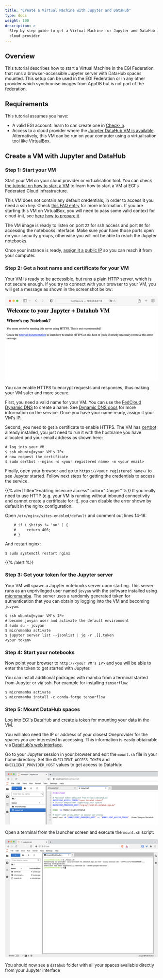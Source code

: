 ```yaml
---
title: "Create a Virtual Machine with Jupyter and DataHub"
type: docs
weight: 100
description: >
  Step by step guide to get a Virtual Machine for Jupyter and DataHub in your
  cloud provider
---
```


## Overview

This tutorial describes how to start a Virtual Machine in the EGI Federation
that runs a browser-accessible Jupyter server with DataHub spaces mounted. This
setup can be used in the EGI Federation or in any other provider which
synchronise images from AppDB but is not part of the federation.

## Requirements

This tutorial assumes you have:

- A valid EGI account: learn to can create one in
  [Check-in](../../aai/check-in/signup).
- Access to a cloud provider where the
  [Jupyter DataHub VM is available](https://appdb.egi.eu/store/vappliance/jupyter.datahub.vm).
  Alternatively, this VM can be run on your computer using a virtualisation tool
  like VirtualBox.

## Create a VM with Jupyter and DataHub

### Step 1: Start your VM

Start your VM on your cloud provider or virtualisation tool. You can check
[the tutorial on how to start a VM](../create-your-first-virtual-machine) to
learn how to start a VM at EGI's Federated Cloud infrastructure.

This VM does not contain any default credentials, in order to access it you need
a ssh key. Check
[this FAQ entry](../../compute/cloud-compute/faq/#how-can-i-inject-my-public-ssh-key-into-the-machine)
for more information. If you are starting this VM on VirtualBox, you will need
to pass some valid context for cloud-init, see
[here how to prepare it](https://superuser.com/a/853957).

The VM image is ready to listen on port `22` for ssh access and port `80` for
accessing the notebooks interface. Make sure your have those ports open on your
security groups, otherwise you will not be able to reach the Jupyter notebooks.

Once your instance is ready,
[assign it a public IP](../../compute/cloud-compute/faq/#how-can-i-assign-a-public-ip-to-my-vm)
so you can reach it from your computer.

### Step 2: Get a host name and certificate for your VM

Your VM is ready to be accessible, but runs a plain HTTP server, which is not
secure enough. If you try to connect with your browser to your VM, you will get
a message as shown in the screenshot below:

![no-https](no-https-datahub-vm.png)

You can enable HTTPS to encrypt requests and responses, thus making your VM
safer and more secure.

First, you need a valid name for your VM. You can use the
[FedCloud Dynamic DNS](https://nsupdate.fedcloud.eu) to create a name. See
[Dynamic DNS docs](../../cloud-compute/dynamic-dns/) for more information on the
service. Once you have your name ready, assign it your VM's IP.

Second, you need to get a certificate to enable HTTPS. The VM has
[certbot](https://certbot.eff.org/) already installed, you just need to run it
with the hostname you have allocated and your email address as shown here:

```shell
# log into your VM
$ ssh ubuntu@<your VM's IP>
# now request the certificate
$ sudo certbot --nginx -d <your registered name> -m <your email>
```

Finally, open your browser and go to `https://<your registered name>/` to see
Jupyter started. Follow next steps for getting the credentials to access the
service.

{{% alert title="Enabling insecure access" color="Danger" %}} If you really need
to use HTTP (e.g. your VM is running without inbound connectivity and cannot
create a certificate for it), you can disable the error shown by default in the
nginx configuration.

Open `/etc/nginx/sites-enabled/default` and comment out lines 14-16:

```nginx
    # if ( $https != 'on' ) {
    #     return 406;
    # }
```

And restart nginx:

```shell
$ sudo systemctl restart nginx
```

{{% /alert %}}

### Step 3: Get your token for the Jupyter server

Your VM will spawn a Jupyter notebooks server upon starting. This server runs as
an unprivileged user named `jovyan` with the software installed using
[micromamba](https://mamba.readthedocs.io/). The server uses a randomly
generated token for authentication that you can obtain by logging into the VM
and becoming `jovyan`:

```shell
$ ssh ubuntu@<your VM's IP>
# become jovyan user and activate the default environment
$ sudo su - jovyan
$ micromamba activate
$ jupyter server list --jsonlist | jq -r .[].token
<your token>
```

### Step 4: Start your notebooks

Now point your browser to `http://<your VM's IP>` and you will be able to enter
the token to get started with Jupyter.

You can install additional packages with mamba from a terminal started from
Jupyter or via ssh. For example for installing `tensorflow`:

```shell
$ micromamba activate
$ micromamba install -c conda-forge tensorflow
```

### Step 5: Mount DataHub spaces

Log into [EGI's DataHub](https://datahub.egi.eu/) and
[create a token](../../data/management/datahub/clients/#generating-tokens-for-using-oneclient-or-apis)
for mounting your data in the VM.

You will also need the IP or address of your closest Oneprovider for the spaces
you are interested in accessing. This information is easily obtainable via
[DataHub's web interface](../../data/management/datahub/clients/#using-the-web-interface).

Go to your Jupyter session in your browser and edit the `mount.sh` file in your
home directory. Set the `ONECLIENT_ACCESS_TOKEN` and `ONECLIENT_PROVIDER_HOST`
values to get access to DataHub:

![Edit mount.sh](edit-mount.sh.png)

Open a terminal from the launcher screen and execute the `mount.sh` script:

![mount-onedata](run-mount.sh.png)

You should now see a `datahub` folder with all your spaces available directly
from your Jupyter interface
